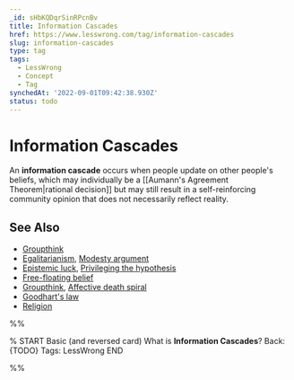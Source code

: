 ```yaml
---
_id: sHbKQDqrSinRPcnBv
title: Information Cascades
href: https://www.lesswrong.com/tag/information-cascades
slug: information-cascades
type: tag
tags:
  - LessWrong
  - Concept
  - Tag
synchedAt: '2022-09-01T09:42:38.930Z'
status: todo
---
```


# Information Cascades

An **information cascade** occurs when people update on other people's beliefs, which may individually be a [[Aumann's Agreement Theorem|rational decision]] but may still result in a self-reinforcing community opinion that does not necessarily reflect reality.

## See Also

- [Groupthink](/tag/groupthink)
- [Egalitarianism](https://lessestwrong.com/tag/egalitarianism), [Modesty argument](https://lessestwrong.com/tag/modesty-argument)
- [Epistemic luck](https://lessestwrong.com/tag/epistemic-luck), [Privileging the hypothesis](https://lessestwrong.com/tag/privileging-the-hypothesis)
- [Free-floating belief](https://lessestwrong.com/tag/free-floating-belief)
- [Groupthink](https://lessestwrong.com/tag/groupthink), [Affective death spiral](https://lessestwrong.com/tag/affective-death-spiral)
- [Goodhart's law](https://lessestwrong.com/tag/goodhart-s-law)
- [Religion](https://lessestwrong.com/tag/religion)


%%

% START
Basic (and reversed card)
What is **Information Cascades**?
Back: {TODO}
Tags: LessWrong
END

%%
	
